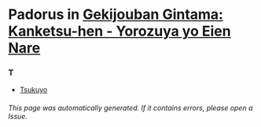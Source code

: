 # Padorus in [Gekijouban Gintama: Kanketsu-hen - Yorozuya yo Eien Nare](https://myanimelist.net/manga/91209/Gekijouban_Gintama__Kanketsu-hen_-_Yorozuya_yo_Eien_Nare)

### T
* [Tsukuyo](https://github.com/shadow578/Project-Padoru/blob/master/table-of-contents/characters/Tsukuyo.md)

###### This page was automatically generated. If it contains errors, please open a Issue.
